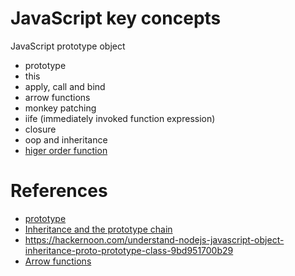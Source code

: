 # JavaScript key concepts
JavaScript prototype object

* prototype
* this
* apply, call and bind
* arrow functions
* monkey patching
* iife (immediately invoked function expression)
* closure
* oop and inheritance
* [higer order function](https://en.wikipedia.org/wiki/Higher-order_function)

# References
* [prototype](https://developer.mozilla.org/en-US/docs/Web/JavaScript/Reference/Global_Objects/Object/proto)
* [Inheritance and the prototype chain](https://developer.mozilla.org/en-US/docs/Web/JavaScript/Inheritance_and_the_prototype_chain)
* https://hackernoon.com/understand-nodejs-javascript-object-inheritance-proto-prototype-class-9bd951700b29
* [Arrow functions](https://developer.mozilla.org/en-US/docs/Web/JavaScript/Reference/Functions/Arrow_functions)
